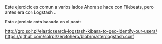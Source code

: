 Este ejercicio es comun a varios lados
Ahora se hace con Filebeats, pero antes era con Logstash ..

Este ejercicio esta basado en el post:

http://gro.solr.pl/elasticsearch-logstash-kibana-to-geo-identify-our-users/
https://github.com/solrpl/zerotohero/blob/master/logstash.conf

